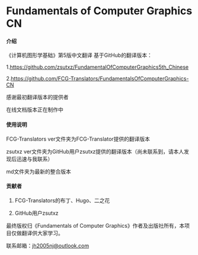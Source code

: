 # Fundamentals of Computer Graphics CN

#### 介绍
《计算机图形学基础》第5版中文翻译
基于GitHub的翻译版本：

1.https://github.com/zsutxz/FundamentalOfComputerGraphics5th_Chinese

2.https://github.com/FCG-Translators/FundamentalsOfComputerGraphics-CN

感谢最初翻译版本的提供者

在线文档版本正在制作中


#### 使用说明
FCG-Translators ver文件夹为FCG-Translator提供的翻译版本

zsutxz ver文件夹为GitHub用户zsutxz提供的翻译版本（尚未联系到，请本人发现后迅速与我联系）

md文件夹为最新的整合版本


#### 贡献者
1.  FCG-Translators的布丁、Hugo、二之花
   
2.  GitHub用户zsutxz

最终版权归《Fundamentals of Computer Graphics》作者及出版社所有，本项目仅做翻译供大家学习。

联系邮箱：jh2005nj@outlook.com
